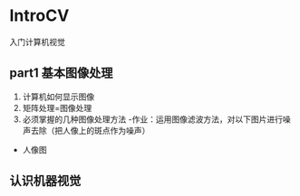 # IntroCV
入门计算机视觉

## part1 基本图像处理
 1. 计算机如何显示图像
 2. 矩阵处理=图像处理
 3. 必须掌握的几种图像处理方法
 -作业：运用图像滤波方法，对以下图片进行噪声去除（把人像上的斑点作为噪声）
 - 人像图
 

## 认识机器视觉
